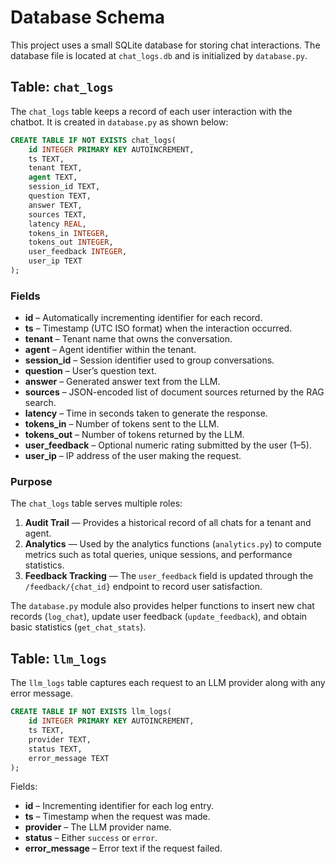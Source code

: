 # Database Schema

This project uses a small SQLite database for storing chat interactions. The database file is located at `chat_logs.db` and is initialized by `database.py`.

## Table: `chat_logs`

The `chat_logs` table keeps a record of each user interaction with the chatbot. It is created in `database.py` as shown below:
```sql
CREATE TABLE IF NOT EXISTS chat_logs(
    id INTEGER PRIMARY KEY AUTOINCREMENT,
    ts TEXT,
    tenant TEXT,
    agent TEXT,
    session_id TEXT,
    question TEXT,
    answer TEXT,
    sources TEXT,
    latency REAL,
    tokens_in INTEGER,
    tokens_out INTEGER,
    user_feedback INTEGER,
    user_ip TEXT
);
```

### Fields
- **id** – Automatically incrementing identifier for each record.
- **ts** – Timestamp (UTC ISO format) when the interaction occurred.
- **tenant** – Tenant name that owns the conversation.
- **agent** – Agent identifier within the tenant.
- **session_id** – Session identifier used to group conversations.
- **question** – User’s question text.
- **answer** – Generated answer text from the LLM.
- **sources** – JSON-encoded list of document sources returned by the RAG search.
- **latency** – Time in seconds taken to generate the response.
- **tokens_in** – Number of tokens sent to the LLM.
- **tokens_out** – Number of tokens returned by the LLM.
- **user_feedback** – Optional numeric rating submitted by the user (1–5).
- **user_ip** – IP address of the user making the request.

### Purpose
The `chat_logs` table serves multiple roles:
1. **Audit Trail** &mdash; Provides a historical record of all chats for a tenant and agent.
2. **Analytics** &mdash; Used by the analytics functions (`analytics.py`) to compute metrics such as total queries, unique sessions, and performance statistics.
3. **Feedback Tracking** &mdash; The `user_feedback` field is updated through the `/feedback/{chat_id}` endpoint to record user satisfaction.

The `database.py` module also provides helper functions to insert new chat records (`log_chat`), update user feedback (`update_feedback`), and obtain basic statistics (`get_chat_stats`).

## Table: `llm_logs`

The `llm_logs` table captures each request to an LLM provider along with any error message.

```sql
CREATE TABLE IF NOT EXISTS llm_logs(
    id INTEGER PRIMARY KEY AUTOINCREMENT,
    ts TEXT,
    provider TEXT,
    status TEXT,
    error_message TEXT
);
```

Fields:

- **id** – Incrementing identifier for each log entry.
- **ts** – Timestamp when the request was made.
- **provider** – The LLM provider name.
- **status** – Either `success` or `error`.
- **error_message** – Error text if the request failed.

